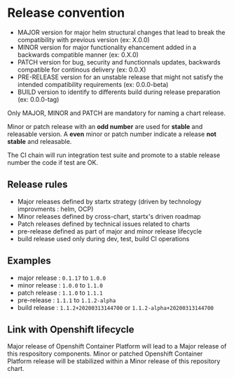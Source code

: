 # Release convention

- MAJOR version for major helm structural changes that lead to break the compatibility with previous version (ex: X.0.0)
- MINOR version for major functionality ehancement added in a backwards compatible manner (ex: 0.X.0)
- PATCH version for bug, security and functionnals updates, backwards compatible for continous delivery (ex: 0.0.X)
- PRE-RELEASE version for an unstable release that might not satisfy the intended compatibility requirements (ex: 0.0.0-beta)
- BUILD version to identify to differents build during release preparation (ex: 0.0.0-tag)

Only MAJOR, MINOR and PATCH are mandatory for naming a chart release.

Minor or patch release with an **odd number** are used for **stable** and releasable version.
A **even** minor or patch number indicate a release **not stable** and releasable.

The CI chain will run integration test suite and promote to a stable release number the code if
test are OK.

## Release rules

- Major releases defined by startx strategy (driven by technology improvments : helm, OCP)
- Minor releases defined by cross-chart, startx's driven roadmap
- Patch releases defined by technical issues related to charts
- pre-release defined as part of major and minor release lifecycle
- build release used only during dev, test, build CI operations

## Examples

- major release : `0.1.17` to `1.0.0`
- minor release : `1.0.0` to `1.1.0`
- patch release : `1.1.0` to `1.1.1`
- pre-release : `1.1.1` to `1.1.2-alpha`
- build release : `1.1.2+20200313144700` or `1.1.2-alpha+20200313144700`

## Link with Openshift lifecycle

Major release of Openshift Container Platform will lead to a Major release of this respository components.
Minor or patched Openshift Container Platform release will be stabilized within a Minor release of this repository chart.
